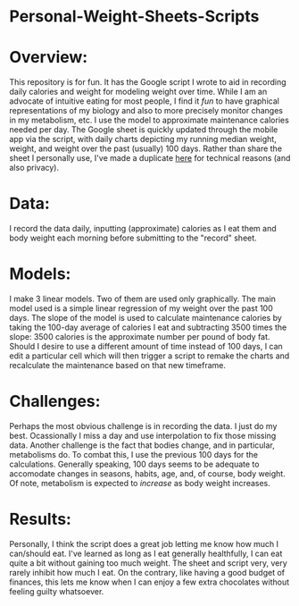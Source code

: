 # Personal-Weight-Sheets-Scripts

# Overview:  

This repository is for fun. It has the Google script I wrote to aid in recording daily calories and weight for modeling weight over time. While I am an advocate of intuitive eating for most people, I find it *fun* to have graphical representations of my biology and also to more precisely monitor changes in my metabolism, etc. I use the model to approximate maintenance calories needed per day. The Google sheet is quickly updated through the mobile app via the script, with daily charts depicting my running median weight, weight, and weight over the past (usually) 100 days. Rather than share the sheet I personally use, I've made a duplicate [here](https://docs.google.com/spreadsheets/d/1IT6woGeGJCVxaaguKvCthA8YgjMTViE1bA84M5y63Zc/edit?usp=sharing) for technical reasons (and also privacy).

# Data:  

I record the data daily, inputting (approximate) calories as I eat them and body weight each morning before submitting to the "record" sheet.

# Models:  

I make 3 linear models. Two of them are used only graphically. The main model used is a simple linear regression of my weight over the past 100 days. The slope of the model is used to calculate maintenance calories by taking the 100-day average of calories I eat and subtracting 3500 times the slope: 3500 calories is the approximate number per pound of body fat. Should I desire to use a different amount of time instead of 100 days, I can edit a particular cell which will then trigger a script to remake the charts and recalculate the maintenance based on that new timeframe.

# Challenges:  

Perhaps the most obvious challenge is in recording the data. I just do my best. Ocassionally I miss a day and use interpolation to fix those missing data. Another challenge is the fact that bodies change, and in particular, metabolisms do. To combat this, I use the previous 100 days for the calculations. Generally speaking, 100 days seems to be adequate to accomodate changes in seasons, habits, age, and, of course, body weight. Of note, metabolism is expected to *increase* as body weight increases.

# Results:  

Personally, I think the script does a great job letting me know how much I can/should eat. I've learned as long as I eat generally healthfully, I can eat quite a bit without gaining too much weight. The sheet and script very, very rarely inhibit how much I eat. On the contrary, like having a good budget of finances, this lets me know when I can enjoy a few extra chocolates without feeling guilty whatsoever.
